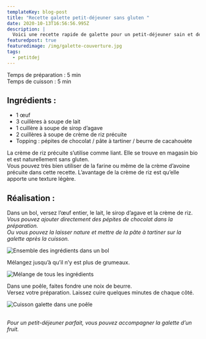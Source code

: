 ```yaml
---
templateKey: blog-post
title: "Recette galette petit-déjeuner sans gluten "
date: 2020-10-13T16:56:56.995Z
description: |
  Voici une recette rapide de galette pour un petit-déjeuner sain et délicieux.
featuredpost: true
featuredimage: /img/galette-couverture.jpg
tags:
  - petitdej
---
```

Temps de préparation : 5 min\
Temps de cuisson : 5 min

## Ingrédients :

* 1 œuf
* 3 cuillères à soupe de lait
* 1 cuillère à soupe de sirop d’agave
* 2 cuillères à soupe de crème de riz précuite
* Topping : pépites de chocolat / pâte à tartiner / beurre de cacahouète

La crème de riz précuite s’utilise comme liant. Elle se trouve en magasin bio et est naturellement sans gluten.\
Vous pouvez très bien utiliser de la farine ou même de la crème d’avoine précuite dans cette recette. L’avantage de la crème de riz est qu’elle apporte une texture légère.

## Réalisation :

Dans un bol, versez l’œuf entier, le lait, le sirop d’agave et la crème de riz.\
*Vous pouvez ajouter directement des pépites de chocolat dans la préparation.* \
*Ou vous pouvez la laisser nature et mettre de la pâte à tartiner sur la galette après la cuisson.*

![Ensemble des ingrédients dans un bol](/img/melange-ingredients-galette.jpg "Ingrédients ")

Mélangez jusqu’à qu’il n’y est plus de grumeaux.

![Mélange de tous les ingrédients ](/img/melange-sans-grumeaux-.jpg "Préparation galette ")

Dans une poêle, faites fondre une noix de beurre. \
Versez votre préparation. Laissez cuire quelques minutes de chaque côté.

![Cuisson galette dans une poêle](/img/cuisson-galette.jpg "Cuisson galette")

\
*Pour un petit-déjeuner parfait, vous pouvez accompagner la galette d’un fruit.*